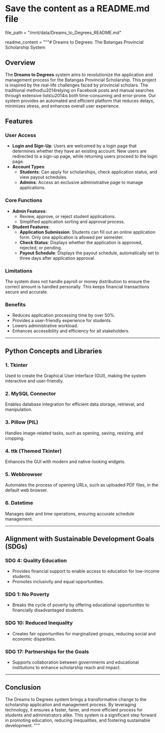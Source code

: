 # Save the content as a README.md file
file_path = "/mnt/data/Dreams_to_Degrees_README.md"

readme_content = """# Dreams to Degrees: The Batangas Provincial Scholarship System

## Overview

The **Dreams to Degrees** system aims to revolutionize the application and management process for the Batangas Provincial Scholarship. This project is inspired by the real-life challenges faced by provincial scholars. The traditional method\u2014relying on Facebook posts and manual searches through extensive lists\u2014is both time-consuming and error-prone. Our system provides an automated and efficient platform that reduces delays, minimizes stress, and enhances overall user experience.

## Features

### User Access
- **Login and Sign-Up**: Users are welcomed by a login page that determines whether they have an existing account. New users are redirected to a sign-up page, while returning users proceed to the login page.
- **Account Types**:
  - **Students**: Can apply for scholarships, check application status, and view payout schedules.
  - **Admins**: Access an exclusive administrative page to manage applications.

### Core Functions
- **Admin Features**:
  - Review, approve, or reject student applications.
  - Simplified application sorting and approval process.
- **Student Features**:
  - **Application Submission**: Students can fill out an online application form. Only one application is allowed per semester.
  - **Check Status**: Displays whether the application is approved, rejected, or pending.
  - **Payout Schedule**: Displays the payout schedule, automatically set to three days after application approval.

### Limitations
The system does not handle payroll or money distribution to ensure the correct amount is handled personally. This keeps financial transactions secure and accurate.

### Benefits
- Reduces application processing time by over 50%.
- Provides a user-friendly experience for students.
- Lowers administrative workload.
- Enhances accessibility and efficiency for all stakeholders.

---

## Python Concepts and Libraries

### 1. **Tkinter**
Used to create the Graphical User Interface (GUI), making the system interactive and user-friendly.

### 2. **MySQL Connector**
Enables database integration for efficient data storage, retrieval, and manipulation.

### 3. **Pillow (PIL)**
Handles image-related tasks, such as opening, saving, resizing, and cropping.

### 4. **ttk (Themed Tkinter)**
Enhances the GUI with modern and native-looking widgets.

### 5. **Webbrowser**
Automates the process of opening URLs, such as uploaded PDF files, in the default web browser.

### 6. **Datetime**
Manages date and time operations, ensuring accurate schedule management.

---

## Alignment with Sustainable Development Goals (SDGs)

### **SDG 4: Quality Education**
- Provides financial support to enable access to education for low-income students.
- Promotes inclusivity and equal opportunities.

### **SDG 1: No Poverty**
- Breaks the cycle of poverty by offering educational opportunities to financially disadvantaged students.

### **SDG 10: Reduced Inequality**
- Creates fair opportunities for marginalized groups, reducing social and economic disparities.

### **SDG 17: Partnerships for the Goals**
- Supports collaboration between governments and educational institutions to enhance scholarship reach and impact.

---

## Conclusion
The Dreams to Degrees system brings a transformative change to the scholarship application and management process. By leveraging technology, it ensures a faster, fairer, and more efficient process for students and administrators alike. This system is a significant step forward in promoting education, reducing inequalities, and fostering sustainable development.
"""
